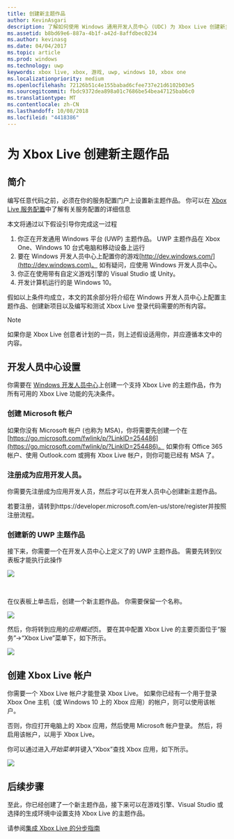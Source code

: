 ```yaml
---
title: 创建新主题作品
author: KevinAsgari
description: 了解如何使用 Windows 通用开发人员中心 (UDC) 为 Xbox Live 创建新主题作品。
ms.assetid: b8bd69e6-887a-4b1f-a42d-8affdbec0234
ms.author: kevinasg
ms.date: 04/04/2017
ms.topic: article
ms.prod: windows
ms.technology: uwp
keywords: xbox live, xbox, 游戏, uwp, windows 10, xbox one
ms.localizationpriority: medium
ms.openlocfilehash: 72126b51c4e155babad6cfee737e21d6102b03e5
ms.sourcegitcommit: fbdc9372dea898a01c7686be54bea47125bab6c0
ms.translationtype: MT
ms.contentlocale: zh-CN
ms.lasthandoff: 10/08/2018
ms.locfileid: "4418386"
---
```

# <a name="create-a-new-title-for-xbox-live"></a>为 Xbox Live 创建新主题作品

## <a name="introduction"></a>简介

编写任意代码之前，必须在你的服务配置门户上设置新主题作品。  你可以在 [Xbox Live 服务配置](../xbox-live-service-configuration.md)中了解有关服务配置的详细信息

本文将通过以下假设引导你完成这一过程

1. 你正在开发通用 Windows 平台 (UWP) 主题作品。  UWP 主题作品在 Xbox One、Windows 10 台式电脑和移动设备上运行
2. 要在 Windows 开发人员中心上配置你的游戏[http://dev.windows.com/](http://dev.windows.com)。  如有疑问，应使用 Windows 开发人员中心。
3. 你正在使用带有自定义游戏引擎的 Visual Studio 或 Unity。
4. 开发计算机运行的是 Windows 10。

假如以上条件均成立，本文的其余部分将介绍在 Windows 开发人员中心上配置主题作品、创建新项目以及编写和测试 Xbox Live 登录代码需要的所有内容。

> [!NOTE]
> 如果你是 Xbox Live 创意者计划的一员，则上述假设适用你，并应遵循本文中的内容。

## <a name="dev-center-setup"></a>开发人员中心设置

你需要在 [Windows 开发人员中心](http://dev.windows.com)上创建一个支持 Xbox Live 的主题作品，作为所有可用的 Xbox Live 功能的先决条件。

### <a name="create-a-microsoft-account"></a>创建 Microsoft 帐户
如果你没有 Microsoft 帐户 (也称为 MSA)，你将需要先创建一个在[https://go.microsoft.com/fwlink/p/?LinkID=254486](https://go.microsoft.com/fwlink/p/?LinkID=254486)。  如果你有 Office 365 帐户、使用 Outlook.com 或拥有 Xbox Live 帐户，则你可能已经有 MSA 了。

### <a name="register-as-an-app-developer"></a>注册成为应用开发人员。
你需要先注册成为应用开发人员，然后才可以在开发人员中心创建新主题作品。

若要注册，请转到https://developer.microsoft.com/en-us/store/register并按照注册流程。

### <a name="create-a-new-uwp-title"></a>创建新的 UWP 主题作品
接下来，你需要一个在开发人员中心上定义了的 UWP 主题作品。  需要先转到仪表板才能执行此操作

![](../images/getting_started/first_xbltitle_dashboard.png)

<p>
</p>
<br>
<p>
</p>

在仪表板上单击后，创建一个新主题作品。  你需要保留一个名称。

![](../images/getting_started/first_xbltitle_newapp.png)

然后，你将转到应用的*应用概述*页。  要在其中配置 Xbox Live 的主要页面位于“服务”->“Xbox Live”菜单下，如下所示。

![](../images/getting_started/first_xbltitle_leftnav.png)

<div id="createxblaccount"></div>

## <a name="create-an-xbox-live-account"></a>创建 Xbox Live 帐户
你需要一个 Xbox Live 帐户才能登录 Xbox Live。  如果你已经有一个用于登录 Xbox One 主机（或 Windows 10 上的 Xbox 应用）的帐户，则可以使用该帐户。

否则，你应打开电脑上的 Xbox 应用，然后使用 Microsoft 帐户登录。  然后，将启用该帐户，以用于 Xbox Live。

你可以通过进入*开始菜单*并键入“Xbox”查找 Xbox 应用，如下所示。

![](../images/getting_started/first_xbltitle_xboxapp.png)

## <a name="next-steps"></a>后续步骤
至此，你已经创建了一个新主题作品，接下来可以在游戏引擎、Visual Studio 或选择的生成环境中设置支持 Xbox Live 的主题作品。

请参阅[集成 Xbox Live 的分步指南](partners-step-by-step-guide.md)
